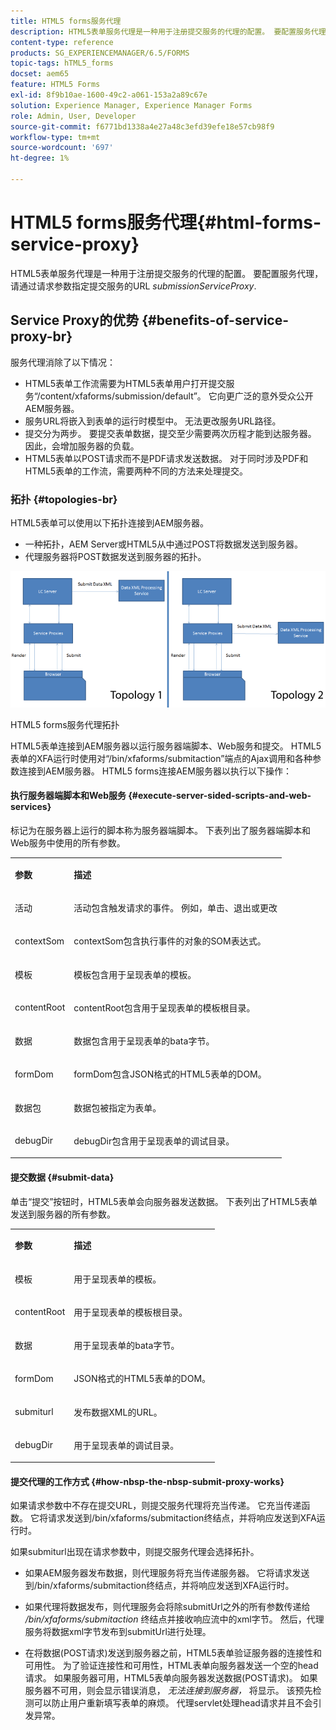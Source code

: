 ```yaml
---
title: HTML5 forms服务代理
description: HTML5表单服务代理是一种用于注册提交服务的代理的配置。 要配置服务代理，请通过请求参数submissionServiceProxy指定提交服务的URL。
content-type: reference
products: SG_EXPERIENCEMANAGER/6.5/FORMS
topic-tags: hTML5_forms
docset: aem65
feature: HTML5 Forms
exl-id: 8f9b10ae-1600-49c2-a061-153a2a89c67e
solution: Experience Manager, Experience Manager Forms
role: Admin, User, Developer
source-git-commit: f6771bd1338a4e27a48c3efd39efe18e57cb98f9
workflow-type: tm+mt
source-wordcount: '697'
ht-degree: 1%

---
```


# HTML5 forms服务代理{#html-forms-service-proxy}

HTML5表单服务代理是一种用于注册提交服务的代理的配置。 要配置服务代理，请通过请求参数指定提交服务的URL *submissionServiceProxy*.

## Service Proxy的优势 {#benefits-of-service-proxy-br}

服务代理消除了以下情况：

* HTML5表单工作流需要为HTML5表单用户打开提交服务“/content/xfaforms/submission/default”。 它向更广泛的意外受众公开AEM服务器。
* 服务URL将嵌入到表单的运行时模型中。 无法更改服务URL路径。
* 提交分为两步。 要提交表单数据，提交至少需要两次历程才能到达服务器。 因此，会增加服务器的负载。
* HTML5表单以POST请求而不是PDF请求发送数据。 对于同时涉及PDF和HTML5表单的工作流，需要两种不同的方法来处理提交。

### 拓扑 {#topologies-br}

HTML5表单可以使用以下拓扑连接到AEM服务器。

* 一种拓扑，AEM Server或HTML5从中通过POST将数据发送到服务器。
* 代理服务器将POST数据发送到服务器的拓扑。

![HTML5 forms服务代理拓扑](assets/topology.png)

HTML5 forms服务代理拓扑

HTML5表单连接到AEM服务器以运行服务器端脚本、Web服务和提交。 HTML5表单的XFA运行时使用对“/bin/xfaforms/submitaction”端点的Ajax调用和各种参数连接到AEM服务器。 HTML5 forms连接AEM服务器以执行以下操作：

#### 执行服务器端脚本和Web服务 {#execute-server-sided-scripts-and-web-services}

标记为在服务器上运行的脚本称为服务器端脚本。 下表列出了服务器端脚本和Web服务中使用的所有参数。

<table>
 <tbody>
  <tr>
   <td><p><strong>参数</strong></p> </td>
   <td><p><strong>描述</strong></p> </td>
  </tr>
  <tr>
   <td><p>活动</p> </td>
   <td><p>活动包含触发请求的事件。 例如，单击、退出或更改</p> </td>
  </tr>
  <tr>
   <td><p>contextSom</p> </td>
   <td><p>contextSom包含执行事件的对象的SOM表达式。</p> </td>
  </tr>
  <tr>
   <td><p>模板</p> </td>
   <td><p>模板包含用于呈现表单的模板。</p> </td>
  </tr>
  <tr>
   <td><p>contentRoot</p> </td>
   <td><p>contentRoot包含用于呈现表单的模板根目录。</p> </td>
  </tr>
  <tr>
   <td><p>数据</p> </td>
   <td><p>数据包含用于呈现表单的bata字节。</p> </td>
  </tr>
  <tr>
   <td><p>formDom</p> </td>
   <td><p>formDom包含JSON格式的HTML5表单的DOM。</p> </td>
  </tr>
  <tr>
   <td><p>数据包</p> </td>
   <td><p>数据包被指定为表单。</p> </td>
  </tr>
  <tr>
   <td><p>debugDir</p> </td>
   <td><p>debugDir包含用于呈现表单的调试目录。</p> </td>
  </tr>
 </tbody>
</table>

#### 提交数据 {#submit-data}

单击“提交”按钮时，HTML5表单会向服务器发送数据。 下表列出了HTML5表单发送到服务器的所有参数。

<table>
 <tbody>
  <tr>
   <td><p><strong>参数</strong></p> </td>
   <td><p><strong>描述</strong></p> </td>
  </tr>
  <tr>
   <td><p>模板</p> </td>
   <td><p>用于呈现表单的模板。</p> </td>
  </tr>
  <tr>
   <td><p>contentRoot</p> </td>
   <td><p>用于呈现表单的模板根目录。</p> </td>
  </tr>
  <tr>
   <td><p>数据</p> </td>
   <td><p>用于呈现表单的bata字节。</p> </td>
  </tr>
  <tr>
   <td><p>formDom</p> </td>
   <td><p>JSON格式的HTML5表单的DOM。</p> </td>
  </tr>
  <tr>
   <td><p>submiturl</p> </td>
   <td><p>发布数据XML的URL。</p> </td>
  </tr>
  <tr>
   <td><p>debugDir</p> </td>
   <td><p>用于呈现表单的调试目录。</p> </td>
  </tr>
 </tbody>
</table>

#### 提交代理的工作方式 {#how-nbsp-the-nbsp-submit-proxy-works}

如果请求参数中不存在提交URL，则提交服务代理将充当传递。 它充当传递函数。 它将请求发送到/bin/xfaforms/submitaction终结点，并将响应发送到XFA运行时。

如果submiturl出现在请求参数中，则提交服务代理会选择拓扑。

* 如果AEM服务器发布数据，则代理服务将充当传递服务器。 它将请求发送到/bin/xfaforms/submitaction终结点，并将响应发送到XFA运行时。
* 如果代理将数据发布，则代理服务会将除submitUrl之外的所有参数传递给 */bin/xfaforms/submitaction* 终结点并接收响应流中的xml字节。 然后，代理服务将数据xml字节发布到submitUrl进行处理。

* 在将数据(POST请求)发送到服务器之前，HTML5表单验证服务器的连接性和可用性。 为了验证连接性和可用性，HTML表单向服务器发送一个空的head请求。 如果服务器可用，HTML5表单向服务器发送数据(POST请求)。 如果服务器不可用，则会显示错误消息， *无法连接到服务器，* 将显示。 该预先检测可以防止用户重新填写表单的麻烦。 代理servlet处理head请求并且不会引发异常。
